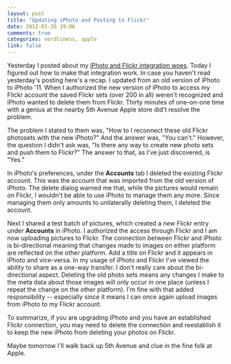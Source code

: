 ```yaml
---
layout: post
title: "Updating iPhoto and Posting to Flickr"
date: 2012-03-26 19:06
comments: true
categories: nerdliness, apple
link: false
---
```

Yesterday I posted about my [iPhoto and Flickr integration woes](http://zanshin.net/2012/03/25/iphoto-flickr-sets-dont-transfer/ "iPhoto Flickr Sets Don't Transfer"). Today I figured out how to make that integration work. In case you haven't read yesterday's posting here's a recap. I updated from an old version of iPhoto to iPhoto '11. When I authorized the new version of iPhoto to access my Flickr account the saved Flickr sets (over 200 in all) weren't recognized and iPhoto wanted to delete them from Flickr. Thirty minutes of one-on-one time with a genius at the nearby 5th Avenue Apple store did't resolve the problem.

The problem I stated to them was, "How to I reconnect these old Flickr photosets with the new iPhoto?" And the answer was, "You can't." However, the question I didn't ask was, "Is there any way to create new photo sets and push them to Flickr?"  The answer to that, as I've just discovered, is "Yes."

In iPhoto's preferences, under the **Accounts** tab I deleted the existing Flickr account. This was the account that was imported from the old version of iPhoto. The delete dialog warned me that, while the pictures would remain on Flickr, I wouldn't be able to use iPhoto to manage them any more. Since managing them only amounts to unilaterally deleting them, I deleted the account.

Next I shared a test batch of pictures, which created a _new_ Flickr entry under **Accounts** in iPhoto. I authorized the access through Flickr and I am now uploading pictures to Flickr. The connection between Flickr and iPhoto is bi-directional meaning that changes made to images on either platform are reflected on the other platform. Add a title on Flickr and it appears in iPhoto and vice-versa. In my usage of iPhoto and Flickr I've viewed the ability to share as a one-way transfer. I don't really care about the bi-directional aspect. Deleting the old photo sets means any changes I make to the meta data about those images will only occur in one place (unless I repeat the change on the other platform). I'm fine with that added responsibility -- especially since it means I can once again upload images from iPhoto to my Flickr account.

To summarize, if you are upgrading iPhoto and you have an established Flickr connection, you may need to delete the connection and reestablish it to keep the new iPhoto from deleting your photos on Flickr.

Maybe tomorrow I'll walk back up 5th Avenue and clue in the fine folk at Apple.